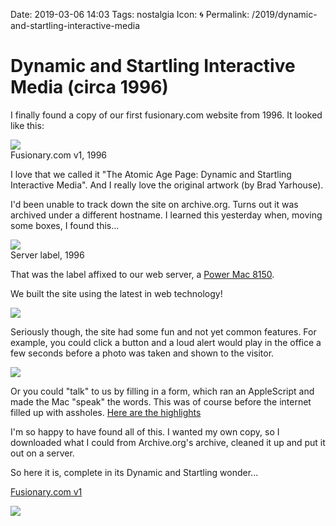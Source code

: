 Date: 2019-03-06 14:03
Tags: nostalgia
Icon: 🌀
Permalink: /2019/dynamic-and-startling-interactive-media

# Dynamic and Startling Interactive Media (circa 1996)

I finally found a copy of our first fusionary.com website from 1996. It looked like this:

![](/_img/2019/2019-03-06-fusionaryv1.png)  
Fusionary.com v1, 1996

I love that we called it "The Atomic Age Page: Dynamic and Startling Interactive Media". And I really love the original artwork (by Brad Yarhouse).

I'd been unable to track down the site on archive.org. Turns out it was archived under a different hostname. I learned this yesterday when, moving some boxes, I found this...

![](/_img/2019/2019-03-06-server-label-shaggy.jpg)  
Server label, 1996

That was the label affixed to our web server, a [Power Mac 8150](https://en.wikipedia.org/wiki/Power_Macintosh_8100).

We built the site using the latest in web technology!

![](/_img/2019/2019-03-06-about-our-site.png)

Seriously though, the site had some fun and not yet common features. For example, you could click a button and a loud alert would play in the office a few seconds before a photo was taken and shown to the visitor. 

![](/_img/2019/2019-03-06-take-picture.png)

Or you could "talk" to us by filling in a form, which ran an AppleScript and made the Mac "speak" the words. This was of course before the internet filled up with assholes. [Here are the highlights](http://static.baty.net/fusionary1996/web/19961105030601/http-/shaggy.fusionary.com/4d.acgi$feedback.html)


I'm so happy to have found all of this. I wanted my own copy, so I downloaded what I could from Archive.org's archive, cleaned it up and put it out on a server.

So here it is, complete in its Dynamic and Startling wonder...

[Fusionary.com v1](http://static.baty.net/fusionary1996/web/19961105021520/http-/shaggy.fusionary.com/index.html)

![](/_img/2019/2019-03-06-about-us.png)

